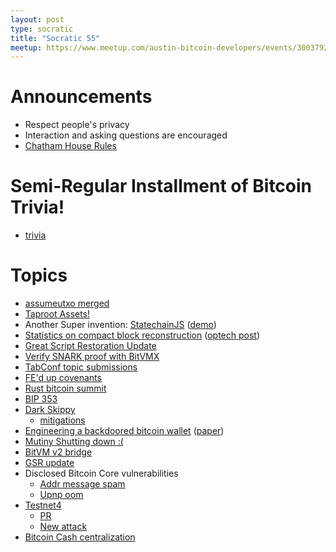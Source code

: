 ```yaml
---
layout: post
type: socratic
title: "Socratic 55"
meetup: https://www.meetup.com/austin-bitcoin-developers/events/300379217
---
```


# Announcements

- Respect people's privacy
- Interaction and asking questions are encouraged
- [Chatham House Rules](https://www.chathamhouse.org/about-us/chatham-house-rule)

# Semi-Regular Installment of Bitcoin Trivia!

- [trivia](https://x.com/base58btc/status/1824198678438924539)

# Topics

- [assumeutxo merged](https://github.com/bitcoin/bitcoin/pull/28553)
- [Taproot Assets!](https://lightning.engineering/posts/2024-07-23-taproot-assets-LN/)
- Another Super invention: [StatechainJS](https://github.com/supertestnet/statechainjs) ([demo](https://www.youtube.com/watch?v=24pNIs6M7qo))
- [Statistics on compact block reconstruction](https://delvingbitcoin.org/t/stats-on-compact-block-reconstructions/1052) ([optech post](https://bitcoinops.org/en/newsletters/2024/08/09/#statistics-on-compact-block-reconstruction))
- [Great Script Restoration Update](https://primal.net/e/note1vwf4lxff22ps40k2yv4p5jrg5wncwsakxnwwcecmmg5gs8nv635qvg6v39)
- [Verify SNARK proof with BitVMX](https://x.com/bitvmx/status/1816123923106259394)
- [TabConf topic submissions](https://github.com/TABConf/6.tabconf.com/issues)
- [FE'd up covenants](https://rubin.io/public/pdfs/fedcov.pdf)
- [Rust bitcoin summit](https://hackmd.io/@notmandatory/r1tcjErKR)
- [BIP 353](https://satsto.me/)
- [Dark Skippy](https://x.com/utxoclub/status/1820520960476561825)
  - [mitigations](https://x.com/nunchuk_io/status/1820710359780704557)
- [Engineering a backdoored bitcoin wallet](https://x.com/wootsecurity/status/1823085045399363882) ([paper](https://www.usenix.org/conference/woot24/presentation/scott))
- [Mutiny Shutting down :(](https://blog.mutinywallet.com/mutiny-wallet-is-shutting-down/)
- [BitVM v2 bridge](https://bitvm.org/bitvm_bridge.pdf)
- [GSR update](https://primal.net/e/note12283gne4a85aetqmkmafaudk5cmu3769rdavrsus6v05epvdvkgsvxw305)
- Disclosed Bitcoin Core vulnerabilities
  - [Addr message spam](https://bitcoincore.org/en/2024/07/31/disclose-addrman-int-overflow/)
  - [Upnp oom](https://bitcoincore.org/en/2024/07/31/disclose-upnp-oom/)
- [Testnet4](https://mempool.space/testnet4)
  - [PR](https://github.com/bitcoin/bitcoin/pull/29775)
  - [New attack](https://delvingbitcoin.org/t/zawy-s-alternating-timestamp-attack/1062)
- [Bitcoin Cash centralization](https://x.com/ParkerMerritt/status/1808909755491999857)
